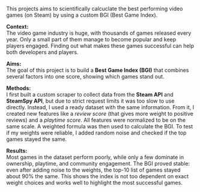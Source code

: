 This projects aims to scientifically calcuclate the best performing video games (on Steam) by using a custom BGI (Best Game Index).

**Context:**  
The video game industry is huge, with thousands of games released every year. Only a small part of them manage to become popular and keep players engaged. Finding out what makes these games successful can help both developers and players.  

**Aims:**  
The goal of this project is to build a **Best Game Index (BGI)** that combines several factors into one score, showing which games stand out.  

**Methods:**  
I first built a custom scraper to collect data from the **Steam API** and **SteamSpy API**, but due to strict request limits it was too slow to use directly. Instead, I used a ready dataset with the same information. From it, I created new features like a *review score* (that gives more weight to positive reviews) and a *playtime score*. All features were normalized to be on the same scale. A weighted formula was then used to calculate the BGI. To test if my weights were reliable, I added random noise and checked if the top games stayed the same.  

**Results:**  
Most games in the dataset perform poorly, while only a few dominate in ownership, playtime, and community engagement. The BGI proved stable: even after adding noise to the weights, the top-10 list of games stayed about 90% the same. This shows the index is not too dependent on exact weight choices and works well to highlight the most successful games.  
